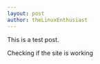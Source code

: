 ```yaml
---
layout: post
author: theLinuxEnthusiast
---
```

This is a test post.

Checking if the site is working
